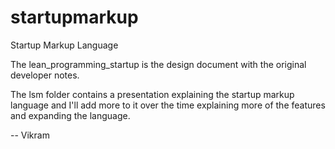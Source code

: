 startupmarkup
=============

Startup Markup Language 

The lean_programming_startup is the design document with the original developer notes. 

The lsm folder contains a presentation explaining the startup markup language and I'll add more to it over the time explaining more of the features and expanding the language.

-- Vikram 
